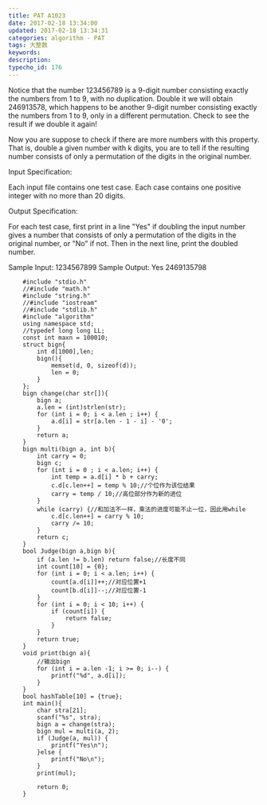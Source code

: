 ```yaml
---
title: PAT A1023
date: 2017-02-18 13:34:00
updated: 2017-02-18 13:34:31
categories: algorithm - PAT
tags: 大整数
keywords:
description:
typecho_id: 176
---
```


Notice that the number 123456789 is a 9-digit number consisting exactly the numbers from 1 to 9, with no duplication. Double it we will obtain 246913578, which happens to be another 9-digit number consisting exactly the numbers from 1 to 9, only in a different permutation. Check to see the result if we double it again!

Now you are suppose to check if there are more numbers with this property. That is, double a given number with k digits, you are to tell if the resulting number consists of only a permutation of the digits in the original number.

Input Specification:

Each input file contains one test case. Each case contains one positive integer with no more than 20 digits.

Output Specification:

For each test case, first print in a line "Yes" if doubling the input number gives a number that consists of only a permutation of the digits in the original number, or "No" if not. Then in the next line, print the doubled number.

Sample Input:
1234567899
Sample Output:
Yes
2469135798

```
    #include "stdio.h"
    //#include "math.h"
    #include "string.h"
    //#include "iostream"
    //#include "stdlib.h"
    #include "algorithm"
    using namespace std;
    //typedef long long LL;
    const int maxn = 100010;
    struct bign{
        int d[1000],len;
        bign(){
            memset(d, 0, sizeof(d));
            len = 0;
        }
    };
    bign change(char str[]){
        bign a;
        a.len = (int)strlen(str);
        for (int i = 0; i < a.len ; i++) {
            a.d[i] = str[a.len - 1 - i] - '0';
        }
        return a;
    }
    bign multi(bign a, int b){
        int carry = 0;
        bign c;
        for (int i = 0 ; i < a.len; i++) {
            int temp = a.d[i] * b + carry;
            c.d[c.len++] = temp % 10;//个位作为该位结果
            carry = temp / 10;//高位部分作为新的进位
        }
        while (carry) {//和加法不一样，乘法的进度可能不止一位，因此用while
            c.d[c.len++] = carry % 10;
            carry /= 10;
        }
        return c;
    }
    bool Judge(bign a,bign b){
        if (a.len != b.len) return false;//长度不同
        int count[10] = {0};
        for (int i = 0; i < a.len; i++) {
            count[a.d[i]]++;//对应位置+1
            count[b.d[i]]--;//对应位置-1
        }
        for (int i = 0; i < 10; i++) {
            if (count[i]) {
                return false;
            }
        }
        return true;
    }
    void print(bign a){
        //输出bign
        for (int i = a.len -1; i >= 0; i--) {
            printf("%d", a.d[i]);
        }
    }
    bool hashTable[10] = {true};
    int main(){
        char stra[21];
        scanf("%s", stra);
        bign a = change(stra);
        bign mul = multi(a, 2);
        if (Judge(a, mul)) {
            printf("Yes\n");
        }else {
            printf("No\n");
        }
        print(mul);
        
        return 0;
    }
 

```